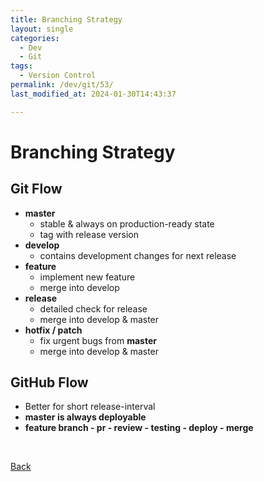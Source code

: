```yaml
---
title: Branching Strategy
layout: single
categories:
  - Dev
  - Git
tags:
  - Version Control
permalink: /dev/git/53/
last_modified_at: 2024-01-30T14:43:37

---
```


# Branching Strategy

## Git Flow

- **master**
    - stable & always on production-ready state
    - tag with release version
- **develop**
    - contains development changes for next release
- **feature**
    - implement new feature
    - merge into develop
- **release**
    - detailed check for release
    - merge into develop & master
- **hotfix / patch**
    - fix urgent bugs from **master**
    - merge into develop & master

## GitHub Flow

- Better for short release-interval
- **master is always deployable**
- **feature branch - pr - review - testing - deploy - merge**

<br>

[Back](/dev/git/)
